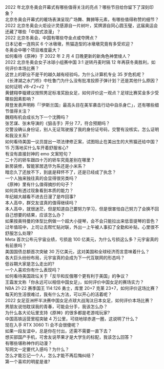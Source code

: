 2022 年北京冬奥会开幕式有哪些值得关注的亮点？哪些节目给你留下了深刻印象？  
北京冬奥会开幕式的暖场表演呈现广场舞、舞狮等元素，有哪些值得称赞的细节？  
2022 北京冬奥会火炬设计灵感源自一片树叶，奖牌源自同心圆玉璧，这届奥运会还藏了哪些「中国式浪漫」？  
2022 北京冬奥会，中国有哪些夺金点或夺牌点？  
日本记者一连购买 6 个冰墩墩，熊猫造型的冰墩墩究竟有多受欢迎？  
冬奥会中哪个项目难度最大？  
如何看待《原神》于 2022 年 2 月 4 日晚更新的新角色神里绫人？  
2022 北京冬奥会女子冰球小组赛中国 3:1 逆转丹麦时隔 12 年再获冬奥胜利，如何评价本场比赛？  
这世上的职业不是干的越久越有经验吗，为什么计算机专业 35 岁危机呢？  
《长津湖之水门桥》中杜鲁门为什么没有批准投原子弹计划？还是其他什么原因？  
如何证明 √8-√2=√2 ？  
黄健翔李璇建议按照男足标准奖励女足，如何评价这一观点？足球比赛奖金多少受哪些因素影响？  
拜登发表声明称「『伊斯兰国』最高头目在美军袭击行动中自杀身亡」，还有哪些细节值得关注？  
魏翔有机会成长为下一个沈腾吗？  
张艺谋、张末导演的《狙击手》开分 7.7，符合预期吗？  
交警没确认身份证，别人无证驾驶报了我的身份证号码，交警有没核实。怎么证明和我没关系?  
如何看待美国一议员提出一项法律修正案，试图阻止在美出生的大熊猫还给中国？  
15 万落地买什么车开着舒服省心?  
有没有直接封神的 emo 文案短句？  
二十万的轿车跟四十万的轿车究竟差别在哪里？  
新房装修，智能家居选华为系还是小米系？  
暗恋久了还放不下，到底是释怀不了，还是已经成了执念？  
一个人独来独往真的会显得很另类吗？  
《原神》里有什么值得摘抄的句子？  
如何具有透过现象看到本质的能力？  
年纪越大越看不进去日漫了是咋回事?  
本人高中，群交友谊真的值得继续吗？  
本人高中，就很迷茫，但是知道自己要努力学习，但是很害怕自己努力了会换不回自己想要的结果，应该怎么办？  
如果按奥特曼的体型比例做一个超大小提琴，会不会只能拉出来低音提琴的音色？  
过年值班中，上司让去帮忙贴对联，外出一上午被人事扣了全勤和补贴，心里很不舒服怎么处理?  
Meta 首次公布元宇宙业绩，亏损逾 100 亿美元，为什么亏损这么多？元宇宙真的有前景吗？  
美国国债总额首次突破 30 万亿美元，这对美国和全球经济而言意味着什么？  
各大巨头纷纷布局，元宇宙真的会成为下一代互联网的形态吗？  
低谷期大家是怎么走出的?  
一个人喜欢你有什么表现吗？  
如何看待美国政坛关于「反华和反俄哪个更有利于美国」的争议？  
王霜发文称「你永远可以相信中国女足」，如何评价中国女足的赛场实力？  
NBA 21-22 赛季国王 114:126 勇士，库里 20+7 克莱 23+7，如何评价这场比赛？  
每天的生活很难过，我有什么方法，可以开心的活着呢？  
2022 女足亚洲杯半决赛中国女足点球大战淘汰日本女足，如何评价本场比赛？  
男朋友说怕耽误我的青春，可能会分手，我该怎么办？  
为什么各大论坛里支持《原神》的很多都是老游戏玩家?  
中国高铁运营里程突破 4 万公里，可绕地球赤道一圈，这说明了什么？  
现在入手 RTX 3060 Ti 会不会很傻呢？  
如果一段友谊中，总是你在付出，还需不需要一直下去？  
想买部国产手机，可舍友说苹果才是大学生的标配，我该怎么回答？  
有哪些堪称神作的动漫？  
写网文一定要代入感吗？为什么？  
怎么才能忘记一个人，怎么才能不再后悔纠结？  
第一个喜欢的明星是谁?  
